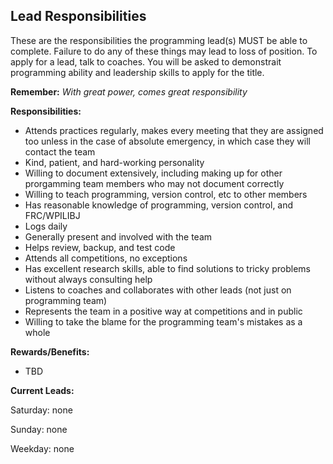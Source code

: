 ## Lead Responsibilities 
These are the responsibilities the programming lead(s) MUST be able to complete. Failure to do any of these things may lead to loss of position. To apply for a lead, talk to coaches. You will be asked to demonstrait programming ability and leadership skills to apply for the title. 

**Remember:** *With great power, comes great responsibility* 

**Responsibilities:**
- Attends practices regularly, makes every meeting that they are assigned too unless in the case of absolute emergency, in which case they will contact the team 
- Kind, patient, and hard-working personality
- Willing to document extensively, including making up for other prorgamming team members who may not document correctly
- Willing to teach programming, version control, etc to other members
- Has reasonable knowledge of programming, version control, and FRC/WPILIBJ  
- Logs daily 
- Generally present and involved with the team
- Helps review, backup, and test code
- Attends all competitions, no exceptions 
- Has excellent research skills, able to find solutions to tricky problems without always consulting help 
- Listens to coaches and collaborates with other leads (not just on programming team)
- Represents the team in a positive way at competitions and in public 
- Willing to take the blame for the programming team's mistakes as a whole

**Rewards/Benefits:**
- TBD 

**Current Leads:**

Saturday: none

Sunday: none

Weekday: none
